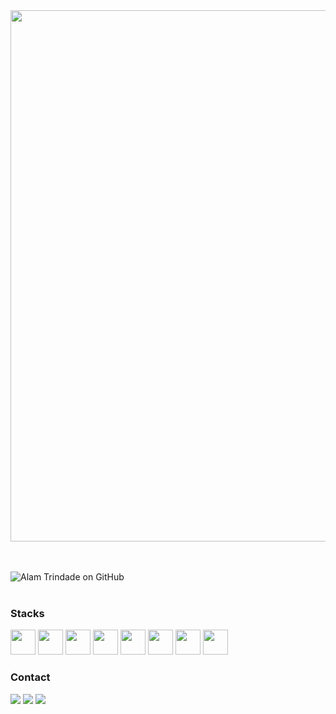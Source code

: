 <div align="left">
<img src="https://user-images.githubusercontent.com/47890311/213037983-624e051d-26ff-4cd7-ba89-047dba30f4a0.png" width="850px" />
</div>

<br><br>
![Alam Trindade on GitHub](https://github-readme-stats.vercel.app/api?username=alamhtrindade&show_icons=true&theme=dracula)
<br><br>

### Stacks </br>
<img src="https://cdn.jsdelivr.net/gh/devicons/devicon/icons/php/php-plain.svg" width="40" height="40"/>    <img src="https://cdn.jsdelivr.net/gh/devicons/devicon/icons/java/java-original-wordmark.svg" width="40" height="40"/>    <img src="https://cdn.jsdelivr.net/gh/devicons/devicon/icons/python/python-original-wordmark.svg" width="40" height="40"/>    <img src="https://cdn.jsdelivr.net/gh/devicons/devicon/icons/javascript/javascript-plain.svg" width="40" height="40"/>    <img src="https://cdn.jsdelivr.net/gh/devicons/devicon/icons/react/react-original-wordmark.svg" width="40" height="40"/>    <img src="https://cdn.jsdelivr.net/gh/devicons/devicon/icons/postgresql/postgresql-plain-wordmark.svg" width="40" height="40"/>    <img src="https://cdn.jsdelivr.net/gh/devicons/devicon/icons/html5/html5-plain-wordmark.svg" width="40" height="40"/>    <img src="https://cdn.jsdelivr.net/gh/devicons/devicon/icons/css3/css3-original.svg" width="40" height="40" />
<br>
### Contact </br>
[<img src="https://img.shields.io/badge/linkedin-%230077B5.svg?&style=for-the-badge&logo=linkedin&logoColor=white" />](https://www.linkedin.com/in/alamhtrindade/) [<img src = "https://img.shields.io/badge/instagram-%23E4405F.svg?&style=for-the-badge&logo=instagram&logoColor=white">](https://www.instagram.com/alamhtrindade/) [<img src = "https://img.shields.io/badge/facebook-%231877F2.svg?&style=for-the-badge&logo=facebook&logoColor=white">](https://www.facebook.com/alamhenrique.trindade)
